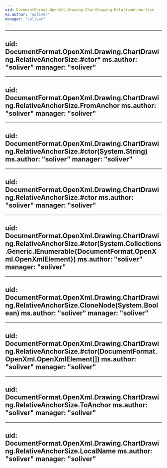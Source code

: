 ```yaml
---
uid: DocumentFormat.OpenXml.Drawing.ChartDrawing.RelativeAnchorSize
ms.author: "soliver"
manager: "soliver"
---
```


---
uid: DocumentFormat.OpenXml.Drawing.ChartDrawing.RelativeAnchorSize.#ctor*
ms.author: "soliver"
manager: "soliver"
---

---
uid: DocumentFormat.OpenXml.Drawing.ChartDrawing.RelativeAnchorSize.FromAnchor
ms.author: "soliver"
manager: "soliver"
---

---
uid: DocumentFormat.OpenXml.Drawing.ChartDrawing.RelativeAnchorSize.#ctor(System.String)
ms.author: "soliver"
manager: "soliver"
---

---
uid: DocumentFormat.OpenXml.Drawing.ChartDrawing.RelativeAnchorSize.#ctor
ms.author: "soliver"
manager: "soliver"
---

---
uid: DocumentFormat.OpenXml.Drawing.ChartDrawing.RelativeAnchorSize.#ctor(System.Collections.Generic.IEnumerable{DocumentFormat.OpenXml.OpenXmlElement})
ms.author: "soliver"
manager: "soliver"
---

---
uid: DocumentFormat.OpenXml.Drawing.ChartDrawing.RelativeAnchorSize.CloneNode(System.Boolean)
ms.author: "soliver"
manager: "soliver"
---

---
uid: DocumentFormat.OpenXml.Drawing.ChartDrawing.RelativeAnchorSize.#ctor(DocumentFormat.OpenXml.OpenXmlElement[])
ms.author: "soliver"
manager: "soliver"
---

---
uid: DocumentFormat.OpenXml.Drawing.ChartDrawing.RelativeAnchorSize.ToAnchor
ms.author: "soliver"
manager: "soliver"
---

---
uid: DocumentFormat.OpenXml.Drawing.ChartDrawing.RelativeAnchorSize.LocalName
ms.author: "soliver"
manager: "soliver"
---
